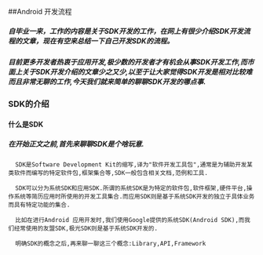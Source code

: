 ##Android 开发流程
##### 自毕业一来，工作的内容是关于SDK开发的工作，在网上有很少介绍SDK开发流程的文章，现在有空来总结一下自己开发SDK的流程。

##### 目前更多开发者热衷于应用开发,极少数的开发者才有机会从事SDK开发工作,而市面上关于SDK开发介绍的文章少之又少,以至于让大家觉得SDK开发是相对比较难而且非常无聊的工作,今天我们就来简单的聊聊SDK开发的哪点事.

### SDK的介绍
#### 什么是SDK
##### 在开始正文之前,首先来聊聊SDK是个啥玩意.
      
      SDK是Software Development Kit的缩写,译为"软件开发工具包",通常是为辅助开发某类软件而编写的特定软件包,框架集合等,SDK一般包含相关文档,范例和工具.
      
      SDK可以分为系统SDK和应用SDK.所谓的系统SDK是为特定的软件包,软件框架,硬件平台,操作系统等简历应用时所使用的开发工具集合.而应用SDK则是基于系统SDK开发的独立于具体业务而具有特定功能的集合.
      
      比如在进行Android 应用开发时,我们使用Google提供的系统SDK(Android SDK),而我们经常使用的友盟SDK,极光SDK则是基于系统SDK开发的.
      
      明确SDK的概念之后,再来聊一聊这三个概念:Library,API,Framework